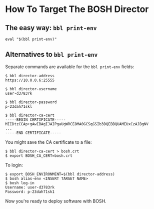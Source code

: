 # How To Target The BOSH Director

## The easy way: `bbl print-env`

```
eval "$(bbl print-env)"
```

## Alternatives to `bbl print-env`

Separate commands are available for the `bbl print-env` fields:

```
$ bbl director-address
https://10.0.0.6:25555

$ bbl director-username
user-d3783rk

$ bbl director-password
p-23dah71skl

$ bbl director-ca-cert
-----BEGIN CERTIFICATE-----
MIIDtzCCAp+gAwIBAgIJAIPgaUgWRCE8MA0GCSqGSIb3DQEBBQUAMEUxCzAJBgNV
...
-----END CERTIFICATE-----
```

You might save the CA certificate to a file:

```
$ bbl director-ca-cert > bosh.crt
$ export BOSH_CA_CERT=bosh.crt
```

To login:

```
$ export BOSH_ENVIRONMENT=$(bbl director-address)
$ bosh alias-env <INSERT TARGET NAME>
$ bosh log-in
Username: user-d3783rk
Password: p-23dah71sk1
```

Now you're ready to deploy software with BOSH.